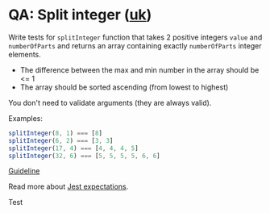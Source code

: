 # QA: Split integer ([uk](readme.uk.md))

Write tests for `splitInteger` function that takes 2 positive integers `value`
and `numberOfParts` and returns an array containing exactly `numberOfParts`
integer elements.

- The difference between the max and min number in the array should be <= 1
- The array should be sorted ascending (from lowest to highest)

You don't need to validate arguments (they are always valid).

Examples:

```js
splitInteger(8, 1) === [8]
splitInteger(6, 2) === [3, 3]
splitInteger(17, 4) === [4, 4, 4, 5]
splitInteger(32, 6) === [5, 5, 5, 5, 6, 6]
```

[Guideline](https://github.com/mate-academy/js_task-guideline/blob/master/README.md)

Read more about [Jest expectations](https://jestjs.io/docs/expect).

Test
